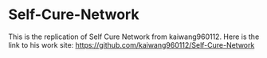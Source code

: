 # Self-Cure-Network
This is the replication of Self Cure Network from kaiwang960112. Here is the link to his work site: https://github.com/kaiwang960112/Self-Cure-Network
